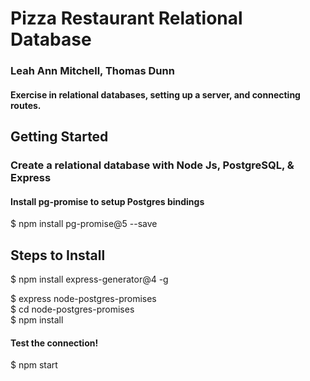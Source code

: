 # Pizza Restaurant Relational Database
### Leah Ann Mitchell, Thomas Dunn
#### Exercise in relational databases, setting up a server, and connecting routes. 



## Getting Started
### Create a relational database with Node Js, PostgreSQL, & Express

#### Install pg-promise to setup Postgres bindings

  $ npm install pg-promise@5 --save  

## Steps to Install

  $ npm install express-generator@4 -g  

  $ express node-postgres-promises  
  $ cd node-postgres-promises  
  $ npm install

#### Test the connection!
  $ npm start  
